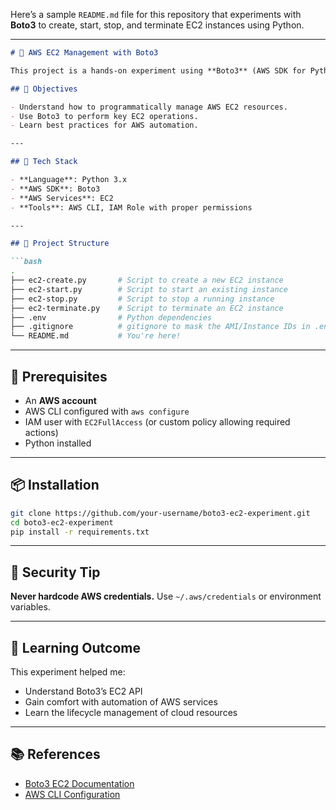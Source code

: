 Here’s a sample `README.md` file for this repository that experiments with **Boto3** to create, start, stop, and terminate EC2 instances using Python.

---

````markdown
# 🚀 AWS EC2 Management with Boto3

This project is a hands-on experiment using **Boto3** (AWS SDK for Python) to **create**, **start**, **stop**, and **terminate** an **Amazon EC2 instance** via Python scripts.

## 📌 Objectives

- Understand how to programmatically manage AWS EC2 resources.
- Use Boto3 to perform key EC2 operations.
- Learn best practices for AWS automation.

---

## 🧰 Tech Stack

- **Language**: Python 3.x
- **AWS SDK**: Boto3
- **AWS Services**: EC2
- **Tools**: AWS CLI, IAM Role with proper permissions

---

## 📂 Project Structure

```bash
.
├── ec2-create.py       # Script to create a new EC2 instance
├── ec2-start.py        # Script to start an existing instance
├── ec2-stop.py         # Script to stop a running instance
├── ec2-terminate.py    # Script to terminate an EC2 instance
├── .env                # Python dependencies
├── .gitignore          # gitignore to mask the AMI/Instance IDs in .env
└── README.md           # You're here!

````

---

## 🔐 Prerequisites

* An **AWS account**
* AWS CLI configured with `aws configure`
* IAM user with `EC2FullAccess` (or custom policy allowing required actions)
* Python installed

---

## 📦 Installation

```bash
git clone https://github.com/your-username/boto3-ec2-experiment.git
cd boto3-ec2-experiment
pip install -r requirements.txt
```

---

## 🔐 Security Tip

**Never hardcode AWS credentials.** Use `~/.aws/credentials` or environment variables.

---

## 📖 Learning Outcome

This experiment helped me:

* Understand Boto3’s EC2 API
* Gain comfort with automation of AWS services
* Learn the lifecycle management of cloud resources

---

## 📚 References

* [Boto3 EC2 Documentation](https://boto3.amazonaws.com/v1/documentation/api/latest/reference/services/ec2.html)
* [AWS CLI Configuration](https://docs.aws.amazon.com/cli/latest/userguide/cli-chap-configure.html)



